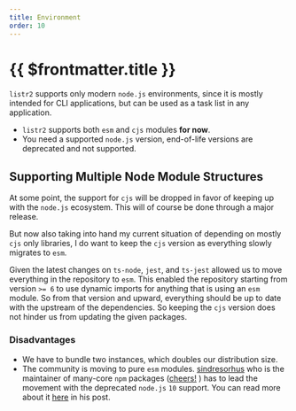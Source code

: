 ```yaml
---
title: Environment
order: 10
---
```


# {{ $frontmatter.title }}

`listr2` supports only modern `node.js` environments, since it is mostly intended for CLI applications, but can be used as a task list in any application.

<!-- more -->

- `listr2` supports both `esm` and `cjs` modules **for now**.
- You need a supported `node.js` version, end-of-life versions are deprecated and not supported.

## Supporting Multiple Node Module Structures

At some point, the support for `cjs` will be dropped in favor of keeping up with the `node.js` ecosystem. This will of course be done through a major release.

But now also taking into hand my current situation of depending on mostly `cjs` only libraries, I do want to keep the `cjs` version as everything slowly migrates to `esm`.

Given the latest changes on `ts-node`, `jest`, and `ts-jest` allowed us to move everything in the repository to `esm`. This enabled the repository starting from version `>= 6` to use dynamic imports for anything that is using an `esm` module. So from that version and upward, everything should be up to date with the upstream of the dependencies. So keeping the `cjs` version does not hinder us from updating the given packages.

### Disadvantages

- We have to bundle two instances, which doubles our distribution size.
- The community is moving to pure `esm` modules. [sindresorhus](https://github.com/sindresorhus) who is the maintainer of many-core `npm` packages ([cheers!](https://github.com/sponsors/sindresorhus) ) has to lead the movement with the deprecated `node.js` `10` support. You can read more about it [here](https://gist.github.com/sindresorhus/a39789f98801d908bbc7ff3ecc99d99c) in his post.
